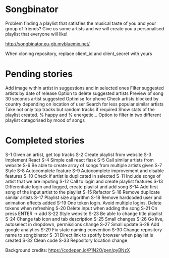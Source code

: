 # Songbinator

Problem finding a playlist that satisfies the musical taste of you and your group of friends?
Give us some artists and we will create you a personalised playlist that everyone will like!

http://songbinator.eu-gb.mybluemix.net/

When cloning repository, replace client_id and client_secret with yours

# Pending stories

Add image within artist in suggestions and in selected ones
Filter suggested artists by date of release
Option to delete suggested artists
Preview of song 30 seconds artist suggested
Optimise for phone
Check artists blocked by country depending on location of user 
Search for less popular similar artists
Take not only top tracks but random tracks if required
Show stats of the playlist created. % happy and % energetic...
Option to filter in two different playlist categorised by mood of songs

# Completed stories
S-1 Given an artist, get top tracks
S-2 Create playlist from website
S-3 Implement React
S-4 Simple call react flask
S-5 Call similar artists from website
S-6 Be able to create array of songs from multiple artists given
S-7 Style
S-8 Autocomplete feature
S-9 Autocomplete improvement and disable features
S-10 Check if artist is duplicated in selected
S-11 Include songs of artist that we are inputing
S-12 Call to login and create playlist features
S-13 Differentiate login and logged, create playlist and add song
S-14 Add first song of the input artist to the playlist
S-15 Refactor
S-16 Remove duplicate similar artists
S-17 Playlist size algorithm
S-18 Remove hardcoded user and animation effects added
S-19 One token login. Avoid multiple logins. Delete tokens when refreshing
S-20 Delete input when adding the song
S-21 On press ENTER -> add
S-22 Style website
S-23 Be able to change title playlist
S-24 Change tab icon and tab description
S-25 Small changes
S-26 Go live, autoselect in dropdown, permissions change
S-27 Small update
S-28 Add google analytics
S-29 Fix state naming convention
S-30 Change repository name to songbinator
S-31 Direct link to spotify browser when playlist is created
S-32 Clean code
S-33 Repository location change

Background credits: https://codepen.io/P1N2O/pen/pyBNzX
